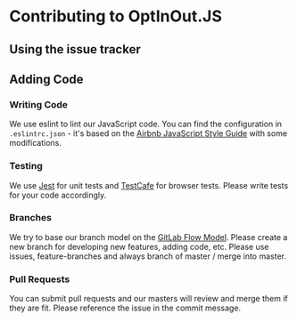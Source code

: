 # Contributing to OptInOut.JS

## Using the issue tracker

## Adding Code
### Writing Code
We use eslint to lint our JavaScript code. You can find the configuration in `.eslintrc.json` - it's based on the [Airbnb JavaScript Style Guide](https://github.com/airbnb/javascript) with some modifications.

### Testing
We use [Jest](https://facebook.github.io/jest/) for unit tests and [TestCafe](https://github.com/DevExpress/testcafe) for browser tests. 
Please write tests for your code accordingly.

### Branches
We try to base our branch model on the [GitLab Flow Model](https://docs.gitlab.com/ee/workflow/gitlab_flow.html). 
Please create a new branch for developing new features, adding code, etc. Please use issues, feature-branches and always branch of master / merge into master.

### Pull Requests
You can submit pull requests and our masters will review and merge them if they are fit. Please reference the issue in the commit message.

